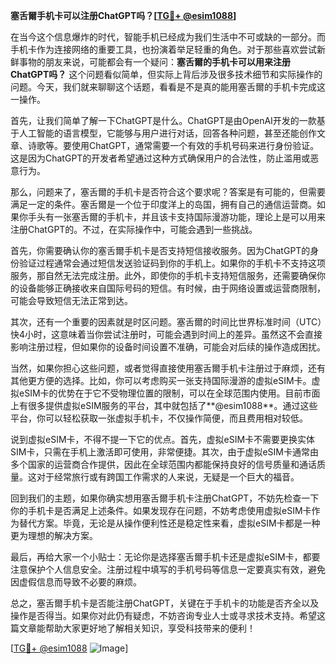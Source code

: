 **塞舌爾手机卡可以注册ChatGPT吗？[[TG💪+ @esim1088](https://t.me/s/esim1088)]**

在当今这个信息爆炸的时代，智能手机已经成为我们生活中不可或缺的一部分。而手机卡作为连接网络的重要工具，也扮演着举足轻重的角色。对于那些喜欢尝试新鲜事物的朋友来说，可能都会有一个疑问：**塞舌爾的手机卡可以用来注册ChatGPT吗？** 这个问题看似简单，但实际上背后涉及很多技术细节和实际操作的问题。今天，我们就来聊聊这个话题，看看是不是真的能用塞舌爾的手机卡完成这一操作。

首先，让我们简单了解一下ChatGPT是什么。ChatGPT是由OpenAI开发的一款基于人工智能的语言模型，它能够与用户进行对话，回答各种问题，甚至还能创作文章、诗歌等。要使用ChatGPT，通常需要一个有效的手机号码来进行身份验证。这是因为ChatGPT的开发者希望通过这种方式确保用户的合法性，防止滥用或恶意行为。

那么，问题来了，塞舌爾的手机卡是否符合这个要求呢？答案是有可能的，但需要满足一定的条件。塞舌爾是一个位于印度洋上的岛国，拥有自己的通信运营商。如果你手头有一张塞舌爾的手机卡，并且该卡支持国际漫游功能，理论上是可以用来注册ChatGPT的。不过，在实际操作中，可能会遇到一些挑战。

首先，你需要确认你的塞舌爾手机卡是否支持短信接收服务。因为ChatGPT的身份验证过程通常会通过短信发送验证码到你的手机上。如果你的手机卡不支持这项服务，那自然无法完成注册。此外，即使你的手机卡支持短信服务，还需要确保你的设备能够正确接收来自国际号码的短信。有时候，由于网络设置或运营商限制，可能会导致短信无法正常到达。

其次，还有一个重要的因素就是时区问题。塞舌爾的时间比世界标准时间（UTC）快4小时，这意味着当你尝试注册时，可能会遇到时间上的差异。虽然这不会直接影响注册过程，但如果你的设备时间设置不准确，可能会对后续的操作造成困扰。

当然，如果你担心这些问题，或者觉得直接使用塞舌爾手机卡注册过于麻烦，还有其他更方便的选择。比如，你可以考虑购买一张支持国际漫游的虚拟eSIM卡。虚拟eSIM卡的优势在于它不受物理位置的限制，可以在全球范围内使用。目前市面上有很多提供虚拟eSIM服务的平台，其中就包括了**@esim1088**。通过这些平台，你可以轻松获取一张虚拟手机卡，不仅操作简便，而且费用相对较低。

说到虚拟eSIM卡，不得不提一下它的优点。首先，虚拟eSIM卡不需要更换实体SIM卡，只需在手机上激活即可使用，非常便捷。其次，由于虚拟eSIM卡通常由多个国家的运营商合作提供，因此在全球范围内都能保持良好的信号质量和通话质量。这对于经常旅行或有跨国工作需求的人来说，无疑是一个巨大的福音。

回到我们的主题，如果你确实想用塞舌爾手机卡注册ChatGPT，不妨先检查一下你的手机卡是否满足上述条件。如果发现存在问题，不妨考虑使用虚拟eSIM卡作为替代方案。毕竟，无论是从操作便利性还是稳定性来看，虚拟eSIM卡都是一种更为理想的解决方案。

最后，再给大家一个小贴士：无论你是选择塞舌爾手机卡还是虚拟eSIM卡，都要注意保护个人信息安全。注册过程中填写的手机号码等信息一定要真实有效，避免因虚假信息而导致不必要的麻烦。

总之，塞舌爾手机卡是否能注册ChatGPT，关键在于手机卡的功能是否齐全以及操作是否得当。如果你对此仍有疑虑，不妨咨询专业人士或寻求技术支持。希望这篇文章能帮助大家更好地了解相关知识，享受科技带来的便利！

[[TG💪+ @esim1088](https://t.me/s/esim1088) ![Image](https://i.postimg.cc/4NQfJmqS/Snipaste-2025-05-13-00-14-12.png)]